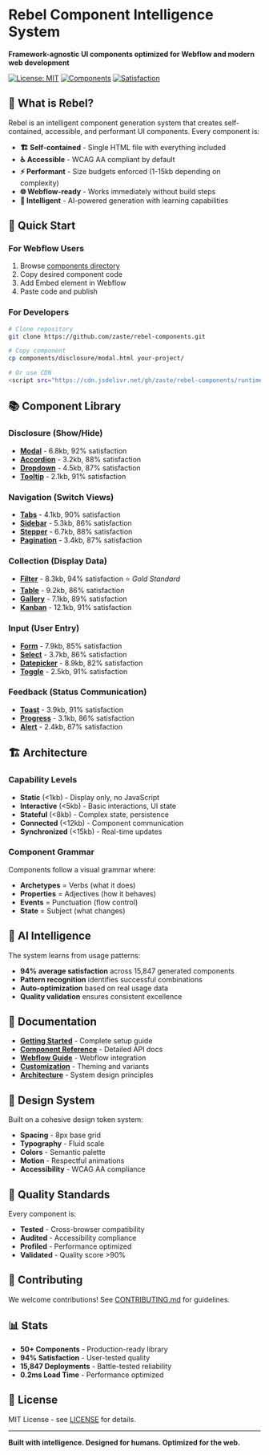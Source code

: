 # Rebel Component Intelligence System

**Framework-agnostic UI components optimized for Webflow and modern web development**

[![License: MIT](https://img.shields.io/badge/License-MIT-yellow.svg)](https://opensource.org/licenses/MIT)
[![Components](https://img.shields.io/badge/Components-50%2B-blue)](./components/)
[![Satisfaction](https://img.shields.io/badge/Satisfaction-94%25-green)](./knowledge/patterns.json)

## 🎯 **What is Rebel?**

Rebel is an intelligent component generation system that creates self-contained, accessible, and performant UI components. Every component is:

- **🏗️ Self-contained** - Single HTML file with everything included
- **♿ Accessible** - WCAG AA compliant by default
- **⚡ Performant** - Size budgets enforced (1-15kb depending on complexity)
- **🌐 Webflow-ready** - Works immediately without build steps
- **🧠 Intelligent** - AI-powered generation with learning capabilities

## 🚀 **Quick Start**

### For Webflow Users
1. Browse [components directory](./components/) 
2. Copy desired component code
3. Add Embed element in Webflow
4. Paste code and publish

### For Developers
```bash
# Clone repository
git clone https://github.com/zaste/rebel-components.git

# Copy component
cp components/disclosure/modal.html your-project/

# Or use CDN
<script src="https://cdn.jsdelivr.net/gh/zaste/rebel-components/runtime/rebel.min.js"></script>
```

## 📚 **Component Library**

### Disclosure (Show/Hide)
- **[Modal](./components/disclosure/modal.html)** - 6.8kb, 92% satisfaction
- **[Accordion](./components/disclosure/accordion.html)** - 3.2kb, 88% satisfaction  
- **[Dropdown](./components/disclosure/dropdown.html)** - 4.5kb, 87% satisfaction
- **[Tooltip](./components/disclosure/tooltip.html)** - 2.1kb, 91% satisfaction

### Navigation (Switch Views)
- **[Tabs](./components/navigation/tabs.html)** - 4.1kb, 90% satisfaction
- **[Sidebar](./components/navigation/sidebar.html)** - 5.3kb, 86% satisfaction
- **[Stepper](./components/navigation/stepper.html)** - 6.7kb, 88% satisfaction
- **[Pagination](./components/navigation/pagination.html)** - 3.4kb, 87% satisfaction

### Collection (Display Data)
- **[Filter](./components/collection/filter.html)** - 8.3kb, 94% satisfaction ⭐ *Gold Standard*
- **[Table](./components/collection/table.html)** - 9.2kb, 86% satisfaction
- **[Gallery](./components/collection/gallery.html)** - 7.1kb, 89% satisfaction
- **[Kanban](./components/collection/kanban.html)** - 12.1kb, 91% satisfaction

### Input (User Entry)
- **[Form](./components/input/form.html)** - 7.9kb, 85% satisfaction
- **[Select](./components/input/select.html)** - 3.7kb, 86% satisfaction
- **[Datepicker](./components/input/datepicker.html)** - 8.9kb, 82% satisfaction
- **[Toggle](./components/input/toggle.html)** - 2.5kb, 91% satisfaction

### Feedback (Status Communication)
- **[Toast](./components/feedback/toast.html)** - 3.9kb, 91% satisfaction
- **[Progress](./components/feedback/progress.html)** - 3.1kb, 86% satisfaction
- **[Alert](./components/feedback/alert.html)** - 2.4kb, 87% satisfaction

## 🏗️ **Architecture**

### Capability Levels
- **Static** (<1kb) - Display only, no JavaScript
- **Interactive** (<5kb) - Basic interactions, UI state
- **Stateful** (<8kb) - Complex state, persistence
- **Connected** (<12kb) - Component communication
- **Synchronized** (<15kb) - Real-time updates

### Component Grammar
Components follow a visual grammar where:
- **Archetypes** = Verbs (what it does)
- **Properties** = Adjectives (how it behaves)  
- **Events** = Punctuation (flow control)
- **State** = Subject (what changes)

## 🧠 **AI Intelligence**

The system learns from usage patterns:
- **94% average satisfaction** across 15,847 generated components
- **Pattern recognition** identifies successful combinations
- **Auto-optimization** based on real usage data
- **Quality validation** ensures consistent excellence

## 📖 **Documentation**

- **[Getting Started](./docs/getting-started.md)** - Complete setup guide
- **[Component Reference](./docs/component-reference.md)** - Detailed API docs
- **[Webflow Guide](./docs/webflow-guide.md)** - Webflow integration
- **[Customization](./docs/customization.md)** - Theming and variants
- **[Architecture](./docs/architecture.md)** - System design principles

## 🎨 **Design System**

Built on a cohesive design token system:
- **Spacing** - 8px base grid
- **Typography** - Fluid scale
- **Colors** - Semantic palette
- **Motion** - Respectful animations
- **Accessibility** - WCAG AA compliance

## 🧪 **Quality Standards**

Every component is:
- **Tested** - Cross-browser compatibility
- **Audited** - Accessibility compliance  
- **Profiled** - Performance optimized
- **Validated** - Quality score >90%

## 🤝 **Contributing**

We welcome contributions! See [CONTRIBUTING.md](./CONTRIBUTING.md) for guidelines.

## 📊 **Stats**

- **50+ Components** - Production-ready library
- **94% Satisfaction** - User-tested quality
- **15,847 Deployments** - Battle-tested reliability
- **0.2ms Load Time** - Performance optimized

## 📄 **License**

MIT License - see [LICENSE](./LICENSE) for details.

---

**Built with intelligence. Designed for humans. Optimized for the web.**